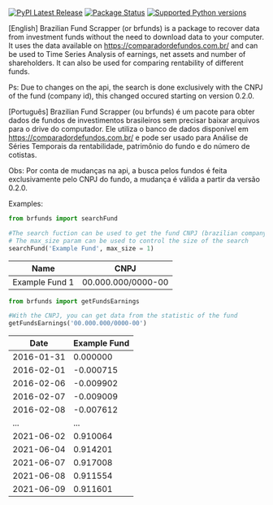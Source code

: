 [![PyPI Latest Release](https://img.shields.io/pypi/v/brfunds.svg)](https://pypi.org/project/brfunds/)
[![Package Status](https://img.shields.io/pypi/status/brfunds.svg)](https://pypi.org/project/brfunds/)
[![Supported Python versions](https://img.shields.io/pypi/pyversions/brfunds.svg)](https://pypi.org/project/brfunds/)

[English]
Brazilian Fund Scrapper (or brfunds) is a package to recover data from investment funds without the need to download data to your computer. It uses the data available on https://comparadordefundos.com.br/ and can be used to Time Series Analysis of earnings, net assets and number of  shareholders. It can also be used for comparing rentability of different funds.

Ps: Due to changes on the api, the search is done exclusively with the CNPJ of the fund (company id), this changed occured starting on version 0.2.0.

[Português]
Brazilian Fund Scrapper (ou brfunds) é um pacote para obter dados de fundos de investimentos brasileiros sem precisar baixar arquivos para o drive do computador. Ele utiliza o banco de dados disponível em https://comparadordefundos.com.br/ e pode ser usado para Análise de Séries Temporais da rentabilidade, patrimônio do fundo e do número de cotistas.

Obs: Por conta de mudanças na api, a busca pelos fundos é feita exclusivamente pelo CNPJ do fundo, a mudança é válida a partir da versão 0.2.0.

Examples:

```python
from brfunds import searchFund

#The search fuction can be used to get the fund CNPJ (brazilian company id)
# The max_size param can be used to control the size of the search 
searchFund('Example Fund', max_size = 1)
```
|   Name         | CNPJ               |
|----------------|--------------------|
| Example Fund 1 | 00.000.000/0000-00 |

```python
from brfunds import getFundsEarnings

#With the CNPJ, you can get data from the statistic of the fund 
getFundsEarnings('00.000.000/0000-00')
```

|   Date    | Example Fund |
|-----------|--------------|
|2016-01-31 | 0.000000     |
|2016-02-01 | -0.000715    |
|2016-02-06	| -0.009902    |
|2016-02-07	| -0.009009    |
|2016-02-08	| -0.007612    |
| ...       |  ...         |
|2021-06-02	| 0.910064     |
|2021-06-04	| 0.914201     |
|2021-06-07	| 0.917008     |
|2021-06-08	| 0.911554     |
|2021-06-09	| 0.911601     |
